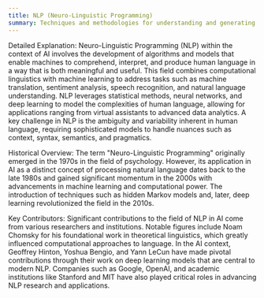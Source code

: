 ```yaml
---
title: NLP (Neuro-Linguistic Programming)
summary: Techniques and methodologies for understanding and generating human language by computers.
---
```

Detailed Explanation:
Neuro-Linguistic Programming (NLP) within the context of AI involves the development of algorithms and models that enable machines to comprehend, interpret, and produce human language in a way that is both meaningful and useful. This field combines computational linguistics with machine learning to address tasks such as machine translation, sentiment analysis, speech recognition, and natural language understanding. NLP leverages statistical methods, neural networks, and deep learning to model the complexities of human language, allowing for applications ranging from virtual assistants to advanced data analytics. A key challenge in NLP is the ambiguity and variability inherent in human language, requiring sophisticated models to handle nuances such as context, syntax, semantics, and pragmatics.

Historical Overview:
The term "Neuro-Linguistic Programming" originally emerged in the 1970s in the field of psychology. However, its application in AI as a distinct concept of processing natural language dates back to the late 1980s and gained significant momentum in the 2000s with advancements in machine learning and computational power. The introduction of techniques such as hidden Markov models and, later, deep learning revolutionized the field in the 2010s.

Key Contributors:
Significant contributions to the field of NLP in AI come from various researchers and institutions. Notable figures include Noam Chomsky for his foundational work in theoretical linguistics, which greatly influenced computational approaches to language. In the AI context, Geoffrey Hinton, Yoshua Bengio, and Yann LeCun have made pivotal contributions through their work on deep learning models that are central to modern NLP. Companies such as Google, OpenAI, and academic institutions like Stanford and MIT have also played critical roles in advancing NLP research and applications.